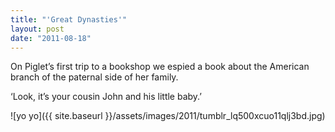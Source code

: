 ```yaml
---
title: "'Great Dynasties'"
layout: post
date: "2011-08-18"
---
```


On Piglet’s first trip to a bookshop we espied a book about the American branch of the paternal side of her family.

‘Look, it’s your cousin John and his little baby.’

![yo yo]({{ site.baseurl }}/assets/images/2011/tumblr_lq500xcuo11qlj3bd.jpg)
